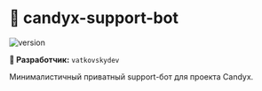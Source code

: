 # 🍭 candyx-support-bot

![version](https://img.shields.io/badge/Release-v0.2.7%20%22SMART%22-blue)

**👤 Разработчик:** `vatkovskydev`  
 

Минималистичный приватный support-бот для проекта Candyx.
